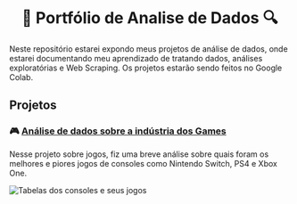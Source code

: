<h1 align="center">🔎 Portfólio de Analise de Dados 🔍</h1>
Neste repositório estarei expondo meus projetos de análise de dados, onde estarei documentando meu aprendizado de tratando dados, análises exploratórias e Web Scraping.
Os projetos estarão sendo feitos no Google Colab.

## Projetos

### 🎮 [Análise de dados sobre a indústria dos Games](https://github.com/Arthurads-rj/analise-dados-portfolio/blob/main/Análise_de_Review_de_Jogos.ipynb)
Nesse projeto sobre jogos, fiz uma breve análise sobre quais foram os melhores e piores jogos de consoles como Nintendo Switch, PS4 e Xbox One.

![Tabelas dos consoles e seus jogos](https://i.imgur.com/K0hZtNj.gif)
